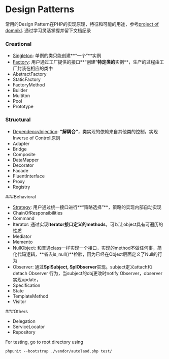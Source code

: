# Design Patterns
常用的Design Pattern在PHP的实现原理，特征和可能的用途，参考[project of domnikl](https://github.com/domnikl/DesignPatternsPHP). 通过学习灵活掌握并留下文档纪录
### Creational 

* [Singleton](https://github.com/leihro/php_basic_tools/tree/master/design_pattern/src/Creational/Singleton): 单例的类只能创建**“一个”**实例
* [Factory](https://github.com/leihro/php_basic_tools/tree/master/design_pattern/src/Creational/Factory): 用户通过工厂提供的接口**“创建”**特定类的**实例**，生产的过程由工厂封装在相应的类中
* AbstractFactory
* StaticFactory
* FactoryMethod
* Builder
* Multiton
* Pool
* Prototype

### Structural

* [DependencyInjection](https://github.com/leihro/php_basic_tools/tree/master/design_pattern/src/Structural/DependencyInjection): **“解耦合”**，类实现的依赖来自其他类的控制，实现Inverse of Controll原则
* Adapter
* Bridge
* Composite
* DataMapper
* Decorator
* Facade
* FluentInterface
* Proxy
* Registry

###Behavioral

* [Strategy](https://github.com/leihro/php_basic_tools/tree/master/design_pattern/src/Behavioral/Strategy): 用户通过统一接口进行**“策略选择”**，策略的实现内部自动实现
* ChainOfResponsibilities
* Command
* Iterator: 通过实现**Iterator接口定义的methods**，可以让object具有可遍历的性质
* Mediator
* Memento
* NullObject: 和普通class一样实现一个接口，实现的method不做任何事，简化代码逻辑，**省去is_null()**检验，因为已经在Object层面定义了Null的行为
* Observer: 通过**SplSubject, SplObserver**实现。subject定义attach和detach Observer 行为，当subject的obj更改时notify Observer，observer实现update，
* Specification
* State
* TemplateMethod
* Visitor

###Others

* Delegation
* ServiceLocator
* Repository

For testing, go to root directory using 
```
phpunit --bootstrap ./vendor/autolaod.php test/
```